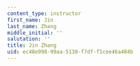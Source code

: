 ```yaml
---
content_type: instructor
first_name: Jin
last_name: Zhang
middle_initial: ''
salutation: ''
title: Jin Zhang
uid: ec48e998-99aa-5138-f7df-f1cee46a484b
---
```

